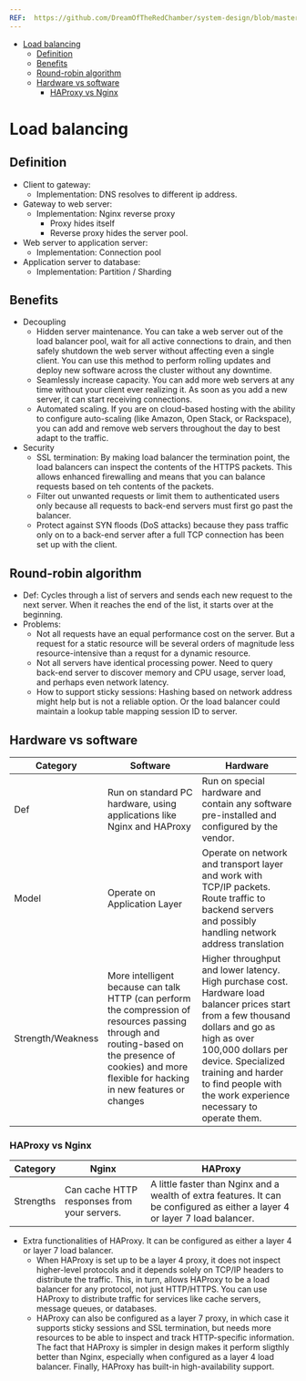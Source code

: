 ```yaml
---
REF:  https://github.com/DreamOfTheRedChamber/system-design/blob/master/loadBalancing.md
---
```


<!-- MarkdownTOC -->

- [Load balancing](#load-balancing)
    - [Definition](#definition)
    - [Benefits](#benefits)
    - [Round-robin algorithm](#round-robin-algorithm)
    - [Hardware vs software](#hardware-vs-software)
        - [HAProxy vs Nginx](#haproxy-vs-nginx)

<!-- /MarkdownTOC -->


# Load balancing
## Definition
* Client to gateway: 
    - Implementation: DNS resolves to different ip address. 
* Gateway to web server: 
    - Implementation: Nginx reverse proxy
        + Proxy hides itself
        + Reverse proxy hides the server pool. 
* Web server to application server:
    - Implementation: Connection pool
* Application server to database: 
    - Implementation: Partition / Sharding

## Benefits 
* Decoupling
    - Hidden server maintenance. You can take a web server out of the load balancer pool, wait for all active connections to drain, and then safely shutdown the web server without affecting even a single client. You can use this method to perform rolling updates and deploy new software across the cluster without any downtime. 
    - Seamlessly increase capacity. You can add more web servers at any time without your client ever realizing it. As soon as you add a new server, it can start receiving connections. 
    - Automated scaling. If you are on cloud-based hosting with the ability to configure auto-scaling (like Amazon, Open Stack, or Rackspace), you can add and remove web servers throughout the day to best adapt to the traffic. 
* Security
    - SSL termination: By making load balancer the termination point, the load balancers can inspect the contents of the HTTPS packets. This allows enhanced firewalling and means that you can balance requests based on teh contents of the packets. 
    - Filter out unwanted requests or limit them to authenticated users only because all requests to back-end servers must first go past the balancer. 
    - Protect against SYN floods (DoS attacks) because they pass traffic only on to a back-end server after a full TCP connection has been set up with the client. 

## Round-robin algorithm 
* Def: Cycles through a list of servers and sends each new request to the next server. When it reaches the end of the list, it starts over at the beginning. 
* Problems: 
    - Not all requests have an equal performance cost on the server. But a request for a static resource will be several orders of magnitude less resource-intensive than a requst for a dynamic resource. 
    - Not all servers have identical processing power. Need to query back-end server to discover memory and CPU usage, server load, and perhaps even network latency. 
    - How to support sticky sessions: Hashing based on network address might help but is not a reliable option. Or the load balancer could maintain a lookup table mapping session ID to server. 

## Hardware vs software 
| Category | Software                                                                                                                                                                                                | Hardware                                                                                                                                                | 
|----------|---------------------------------------------------------------------------------------------------------------------------------------------------------------------------------------------------------|---------------------------------------------------------------------------------------------------------------------------------------------------------| 
| Def      | Run on standard PC hardware, using applications like Nginx and HAProxy                                                                                                                                  | Run on special hardware and contain any software pre-installed and configured by the vendor.                                                            | 
| Model    | Operate on Application Layer                                                                                                                                                                            | Operate on network and transport layer and work with TCP/IP packets. Route traffic to backend servers and possibly handling network address translation | 
| Strength/Weakness | More intelligent because can talk HTTP (can perform the compression of resources passing through and routing-based on the presence of cookies) and more flexible for hacking in new features or changes | Higher throughput and lower latency. High purchase cost. Hardware load balancer prices start from a few thousand dollars and go as high as over 100,000 dollars per device. Specialized training and harder to find people with the work experience necessary to operate them.                                                                                                                      | 

### HAProxy vs Nginx 

| Category  | Nginx                                       | HAProxy                                                                                                                       | 
|-----------|---------------------------------------------|-------------------------------------------------------------------------------------------------------------------------------| 
| Strengths | Can cache HTTP responses from your servers. | A little faster than Nginx and a wealth of extra features. It can be configured as either a layer 4 or layer 7 load balancer. | 

* Extra functionalities of HAProxy. It can be configured as either a layer 4 or layer 7 load balancer. 
    - When HAProxy is set up to be a layer 4 proxy, it does not inspect higher-level protocols and it depends solely on TCP/IP headers to distribute the traffic. This, in turn, allows HAProxy to be a load balancer for any protocol, not just HTTP/HTTPS. You can use HAProxy to distribute traffic for services like cache servers, message queues, or databases. 
    - HAProxy can also be configured as a layer 7 proxy, in which case it supports sticky sessions and SSL termination, but needs more resources to be able to inspect and track HTTP-specific information. The fact that HAProxy is simpler in design makes it perform sligthly better than Nginx, especially when configured as a layer 4 load balancer. Finally, HAProxy has built-in high-availability support.